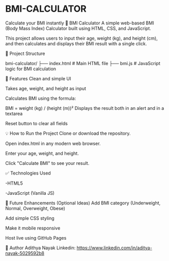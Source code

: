 # BMI-CALCULATOR
Calculate your BMI instantly
🧮 BMI Calculator
A simple web-based BMI (Body Mass Index) Calculator built using HTML, CSS, and JavaScript.

This project allows users to input their age, weight (kg), and height (cm), and then calculates and displays their BMI result with a single click.

📂 Project Structure

bmi-calculator/
├── index.html    # Main HTML file
├── bmi.js        # JavaScript logic for BMI calculation


🚀 Features
Clean and simple UI

Takes age, weight, and height as input

Calculates BMI using the formula:

BMI = weight (kg) / (height (m))²
Displays the result both in an alert and in a textarea

Reset button to clear all fields

💡 How to Run the Project
Clone or download the repository.

Open index.html in any modern web browser.

Enter your age, weight, and height.

Click "Calculate BMI" to see your result.

✅ Technologies Used

-HTML5

-JavaScript (Vanilla JS)

📌 Future Enhancements (Optional Ideas)
Add BMI category (Underweight, Normal, Overweight, Obese)

Add simple CSS styling

Make it mobile responsive

Host live using GitHub Pages

🙌 Author
Adithya Nayak
Linkedin: https://www.linkedin.com/in/aditya-nayak-5029592b8
